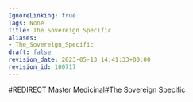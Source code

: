 ```yaml
---
IgnoreLinking: true
Tags: None
Title: The Sovereign Specific
aliases:
- The_Sovereign_Specific
draft: false
revision_date: 2023-05-13 14:41:33+00:00
revision_id: 100717
---
```


#REDIRECT Master Medicinal#The Sovereign Specific